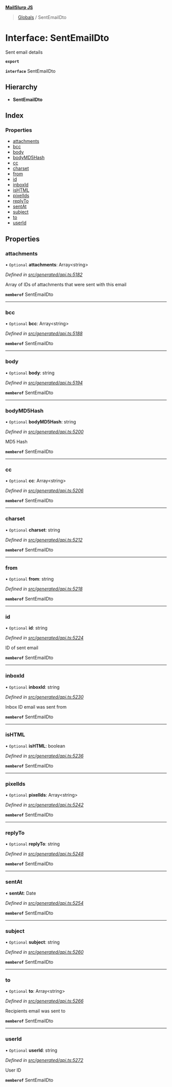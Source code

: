 **[MailSlurp JS](../README.md)**

> [Globals](../README.md) / SentEmailDto

# Interface: SentEmailDto

Sent email details

**`export`** 

**`interface`** SentEmailDto

## Hierarchy

* **SentEmailDto**

## Index

### Properties

* [attachments](sentemaildto.md#attachments)
* [bcc](sentemaildto.md#bcc)
* [body](sentemaildto.md#body)
* [bodyMD5Hash](sentemaildto.md#bodymd5hash)
* [cc](sentemaildto.md#cc)
* [charset](sentemaildto.md#charset)
* [from](sentemaildto.md#from)
* [id](sentemaildto.md#id)
* [inboxId](sentemaildto.md#inboxid)
* [isHTML](sentemaildto.md#ishtml)
* [pixelIds](sentemaildto.md#pixelids)
* [replyTo](sentemaildto.md#replyto)
* [sentAt](sentemaildto.md#sentat)
* [subject](sentemaildto.md#subject)
* [to](sentemaildto.md#to)
* [userId](sentemaildto.md#userid)

## Properties

### attachments

• `Optional` **attachments**: Array\<string>

*Defined in [src/generated/api.ts:5182](https://github.com/mailslurp/mailslurp-client/blob/ad6aa3d/src/generated/api.ts#L5182)*

Array of IDs of attachments that were sent with this email

**`memberof`** SentEmailDto

___

### bcc

• `Optional` **bcc**: Array\<string>

*Defined in [src/generated/api.ts:5188](https://github.com/mailslurp/mailslurp-client/blob/ad6aa3d/src/generated/api.ts#L5188)*

**`memberof`** SentEmailDto

___

### body

• `Optional` **body**: string

*Defined in [src/generated/api.ts:5194](https://github.com/mailslurp/mailslurp-client/blob/ad6aa3d/src/generated/api.ts#L5194)*

**`memberof`** SentEmailDto

___

### bodyMD5Hash

• `Optional` **bodyMD5Hash**: string

*Defined in [src/generated/api.ts:5200](https://github.com/mailslurp/mailslurp-client/blob/ad6aa3d/src/generated/api.ts#L5200)*

MD5 Hash

**`memberof`** SentEmailDto

___

### cc

• `Optional` **cc**: Array\<string>

*Defined in [src/generated/api.ts:5206](https://github.com/mailslurp/mailslurp-client/blob/ad6aa3d/src/generated/api.ts#L5206)*

**`memberof`** SentEmailDto

___

### charset

• `Optional` **charset**: string

*Defined in [src/generated/api.ts:5212](https://github.com/mailslurp/mailslurp-client/blob/ad6aa3d/src/generated/api.ts#L5212)*

**`memberof`** SentEmailDto

___

### from

• `Optional` **from**: string

*Defined in [src/generated/api.ts:5218](https://github.com/mailslurp/mailslurp-client/blob/ad6aa3d/src/generated/api.ts#L5218)*

**`memberof`** SentEmailDto

___

### id

• `Optional` **id**: string

*Defined in [src/generated/api.ts:5224](https://github.com/mailslurp/mailslurp-client/blob/ad6aa3d/src/generated/api.ts#L5224)*

ID of sent email

**`memberof`** SentEmailDto

___

### inboxId

• `Optional` **inboxId**: string

*Defined in [src/generated/api.ts:5230](https://github.com/mailslurp/mailslurp-client/blob/ad6aa3d/src/generated/api.ts#L5230)*

Inbox ID email was sent from

**`memberof`** SentEmailDto

___

### isHTML

• `Optional` **isHTML**: boolean

*Defined in [src/generated/api.ts:5236](https://github.com/mailslurp/mailslurp-client/blob/ad6aa3d/src/generated/api.ts#L5236)*

**`memberof`** SentEmailDto

___

### pixelIds

• `Optional` **pixelIds**: Array\<string>

*Defined in [src/generated/api.ts:5242](https://github.com/mailslurp/mailslurp-client/blob/ad6aa3d/src/generated/api.ts#L5242)*

**`memberof`** SentEmailDto

___

### replyTo

• `Optional` **replyTo**: string

*Defined in [src/generated/api.ts:5248](https://github.com/mailslurp/mailslurp-client/blob/ad6aa3d/src/generated/api.ts#L5248)*

**`memberof`** SentEmailDto

___

### sentAt

•  **sentAt**: Date

*Defined in [src/generated/api.ts:5254](https://github.com/mailslurp/mailslurp-client/blob/ad6aa3d/src/generated/api.ts#L5254)*

**`memberof`** SentEmailDto

___

### subject

• `Optional` **subject**: string

*Defined in [src/generated/api.ts:5260](https://github.com/mailslurp/mailslurp-client/blob/ad6aa3d/src/generated/api.ts#L5260)*

**`memberof`** SentEmailDto

___

### to

• `Optional` **to**: Array\<string>

*Defined in [src/generated/api.ts:5266](https://github.com/mailslurp/mailslurp-client/blob/ad6aa3d/src/generated/api.ts#L5266)*

Recipients email was sent to

**`memberof`** SentEmailDto

___

### userId

• `Optional` **userId**: string

*Defined in [src/generated/api.ts:5272](https://github.com/mailslurp/mailslurp-client/blob/ad6aa3d/src/generated/api.ts#L5272)*

User ID

**`memberof`** SentEmailDto
